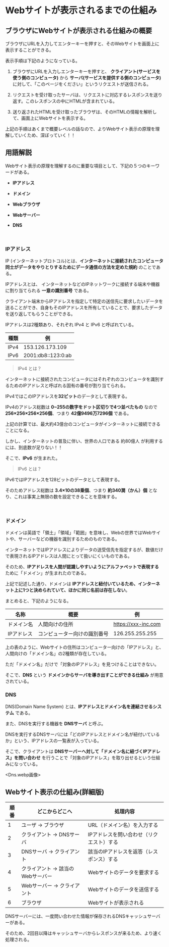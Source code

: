 # Webサイトが表示されるまでの仕組み

## ブラウザにWebサイトが表示される仕組みの概要

ブラウザにURLを入力してエンターキーを押すと、そのWebサイトを画面上に表示することができる。  

表示手順は下記のようになっている。  

1. ブラウザにURLを入力しエンターキーを押すと、 **クライアント(サービスを使う側のコンピュータ)** から **サーバ(サービスを提供する側のコンピュータ)** に対して、「このページをください」というリクエストが送信される。

2. リクエストを受け取ったサーバは、リクエストに対応するレスポンスを送り返す。このレスポンスの中にHTMLが含まれている。

3. 送り返されたHTMLを受け取ったブラウザは、そのHTMLの情報を解析して、画面上にWebサイトを表示する。

上記の手順はあくまで概要レベルの話なので、よりWebサイト表示の原理を理解していくため、深ぼっていく！！  

## 用語解説

Webサイト表示の原理を理解するのに重要な項目として、下記の５つのキーワードがある。

- **IPアドレス**

- **ドメイン**

- **Webブラウザ**

- **Webサーバー**

- **DNS**

<br>

### IPアドレス

IP (インターネットプロトコル)とは、**インターネットに接続されたコンピュータ同士がデータをやりとりするためにデータ通信の方法を定めた規約** のことである。  

IPアドレスとは、 インターネットなどのIPネットワークに接続する端末や機器に割り当てられる **一意の識別番号** である。  

クライアント端末からIPアドレスを指定して特定の送信先に要求したいデータを送ることができ、自身もそのIPアドレスを所有していることで、要求したデータを送り返してもらうことができる。  

IPアドレスは2種類あり、それぞれ IPv4 と IPv6 と呼ばれている。  

| 種類 | 例 |
| --- | --- |
| IPv4 | 153.126.173.109 |
| IPv6 | 2001:db8::123:0:ab |

<!--rehype:style=color: black;-->

> IPv4 とは？

インターネットに接続されたコンピュータにはそれぞれのコンピュータを識別するためのIPアドレスと呼ばれる固有の番号が割り当てられる。  

IPv4ではこのIPアドレスを**32ビット**のデータとして表現する。  

IPv4のアドレス総数は **0~255の数字をドット区切りで4つ並べたもの** なので **256×256×256×256個**、つまり **42億9496万7296個** である。  

上記の計算では、最大約43億台のコンピュータがインターネットに接続できることになる。  

しかし、インターネットの普及に伴い、世界の人口である 約80億人 が利用するには、到底数が足りない！！  

そこで、**IPv6** が生まれた。

> IPv6 とは？

IPv6ではIPアドレスを128ビットのデータとして表現する。  

そのためアドレス総数は **3.4×10の38乗個**、つまり **約340澗（かん）個** となり、これは事実上無限の数を設定できることを意味する。

<br>

### ドメイン

ドメインは英語で「領土」「領域」「範囲」を意味し、Webの世界ではWebサイトや、サーバーなどの機器を識別するためのものである。  

インターネットではIPアドレスによりデータの送受信先を指定するが、数値だけで表現されるIPアドレスは人間にとって扱いにくいものである。  

そのため、**IPアドレスを人間が認識しやすいようにアルファペットで表現する** ために「ドメイン」が生まれたのである。  

上記で記述した通り、ドメインは **IPアドレスと紐付いているため、インターネット上に1つと決められていて、ほかに同じ名前は存在しない**。

まとめると、下記のようになる。  

| 名称 | 概要 | 例 |
| --- | --- | --- |
| ドメイン名 | 人間向けの住所 | https://xxx-inc.com |
| IPアドレス | コンピューター向けの識別番号 | 126.255.255.255 |

<!--rehype:style=color: black;-->

上の表のように、Webサイトの住所はコンピューター向けの「IPアドレス」と、人間向けの「ドメイン名」の2種類が存在している。  

ただ「ドメイン名」だけで「対象のIPアドレス」を見つけることはできない。  

そこで、**DNS** という **ドメインからサーバを導き出すことができる仕組み** が用意されている。  

### DNS

DNS(Domain Name System) とは、**IPアドレスとドメイン名を連結させるシステム** である。  

また、DNSを実行する機器を **DNSサーバ** と呼ぶ。  

DNSを実行するDNSサーバには「どのIPアドレスとドメイン名が紐付いているか」という、IPアドレスの一覧表が入っている。  

そこで、クライアントは **DNSサーバーへ対して「ドメイン名に紐づくIPアドレス」を問い合わせ** を行うことで「対象のIPアドレス」を取り出せるという仕組みになっている。  

<Dns.webp画像>

## Webサイト表示の仕組み(詳細版)

| 順番 | 　どこからどこへ | 処理内容 |
| --- | --- | --- |
| 1 | ユーザ → ブラウザ | URL（ドメイン名）を入力する |
| 2 | クライアント → DNSサーバ | IPアドレスを問い合わせ（リクエスト）する |
| 3 | DNSサーバ → クライアント | 該当のIPアドレスを返答（レスポンス）する |
| 4 | クライアント → 該当のWebサーバー | Webサイトのデータを要求する |
| 5 | Webサーバー → クライアント | Webサイトのデータを送信する |
| 6 | ブラウザ | Webサイトが表示される |

<!--rehype:style=color: black;-->

DNSサーバーには、一度問い合わせた情報が保存されるDNSキャッシュサーバーがある。  

そのため、2回目以降はキャッシュサーバからレスポンスが来るため、より速く処理される。  
